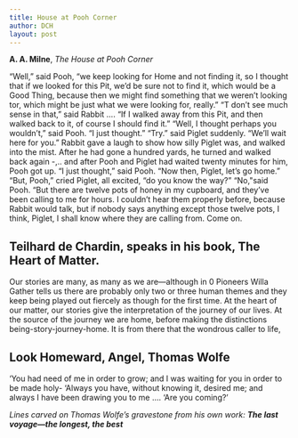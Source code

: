 ```yaml
---
title: House at Pooh Corner
author: DCH
layout: post
---
```

**A. A. Milne**, *The House at Pooh Corner*

“Well,” said Pooh, “we keep looking for Home and not finding it, so I thought that if we looked for this Pit, we’d be sure not to find it, which would be a Good Thing, because then we might find something that we weren’t looking tor, which might be just what we were looking for, really.” “T don’t see much sense in that,” said Rabbit …. “If I walked away from this Pit, and then walked back to it, of course I should find it.” “Well, I thought perhaps you wouldn’t,” said Pooh. “I just thought.” “Try.” said Piglet suddenly. “We’ll wait here for you.” Rabbit gave a laugh to show how silly Piglet was, and walked into the mist. After he had gone a hundred yards, he turned and walked back again -,.. and after Pooh and Piglet had waited twenty minutes for him, Pooh got up. “I just thought,” said Pooh. “Now then, Piglet, let’s go home.” “But, Pooh,” cried Piglet, all excited, “do you know the way?” “No,"said Pooh. “But there are twelve pots of honey in my cupboard, and they’ve been calling to me for hours. I couldn’t hear them properly before, because Rabbit would talk, but if nobody says anything except those twelve pots, I think, Piglet, I shall know where they are calling from. Come on.

## Teilhard de Chardin, speaks in his book, The Heart of Matter.

Our stories are many, as many as we are—although in 0 Pioneers Willa Gather tells us there are probably only two or three human themes and they keep being played out fiercely as though for the first time. At the heart of our matter, our stories give the interpretation of the journey of our lives. At the source of the journey we are home, before making the distinctions being-story-journey-home. It is from there that the wondrous caller to life,

## Look Homeward, Angel, Thomas Wolfe

‘You had need of me in order to grow; and I was waiting for you in order to be made holy- ‘Always you have, without knowing it, desired me; and always I have been drawing you to me …. ‘Are you coming?’

*Lines carved on Thomas Wolfe’s gravestone from his own work: **The last voyage—the longest, the best***
